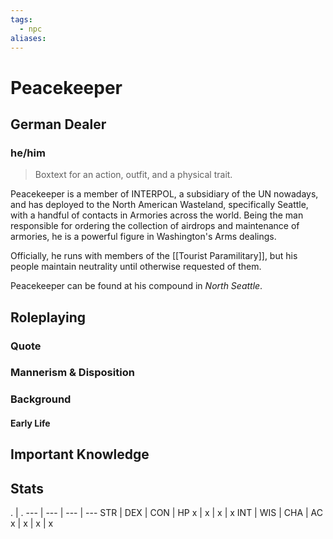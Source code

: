 ```yaml
---
tags:
  - npc
aliases:
---
```

# Peacekeeper
## German Dealer
### he/him

> Boxtext for an action, outfit, and a physical trait.

Peacekeeper is a member of INTERPOL, a subsidiary of the UN nowadays, and has deployed to the North American Wasteland, specifically Seattle, with a handful of contacts in Armories across the world. Being the man responsible for ordering the collection of airdrops and maintenance of armories, he is a powerful figure in Washington's Arms dealings.

Officially, he runs with members of the [[Tourist Paramilitary]], but his people maintain neutrality until otherwise requested of them.

Peacekeeper can be found at his compound in *North Seattle*.

## Roleplaying
### Quote

### Mannerism & Disposition

### Background
#### Early Life

## Important Knowledge


## Stats
. | . 
--- | --- | --- | ---
STR | DEX | CON | HP
x | x | x | x
INT | WIS | CHA | AC
x | x | x | x